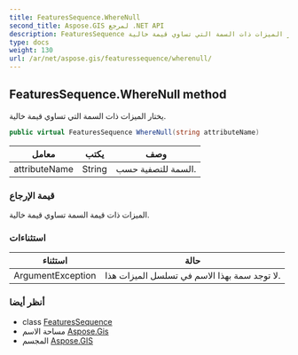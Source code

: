 ```yaml
---
title: FeaturesSequence.WhereNull
second_title: Aspose.GIS لمرجع .NET API
description: FeaturesSequence طريقة. يختار الميزات ذات السمة التي تساوي قيمة خالية.
type: docs
weight: 130
url: /ar/net/aspose.gis/featuressequence/wherenull/
---
```

## FeaturesSequence.WhereNull method

يختار الميزات ذات السمة التي تساوي قيمة خالية.

```csharp
public virtual FeaturesSequence WhereNull(string attributeName)
```

| معامل | يكتب | وصف |
| --- | --- | --- |
| attributeName | String | السمة للتصفية حسب. |

### قيمة الإرجاع

الميزات ذات قيمة السمة تساوي قيمة خالية.

### استثناءات

| استثناء | حالة |
| --- | --- |
| ArgumentException | لا توجد سمة بهذا الاسم في تسلسل الميزات هذا. |

### أنظر أيضا

* class [FeaturesSequence](../)
* مساحة الاسم [Aspose.Gis](../../featuressequence/)
* المجسم [Aspose.GIS](../../../)


